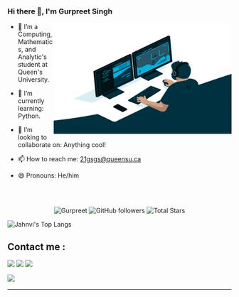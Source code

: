 ### Hi there 👋, I'm Gurpreet Singh <br/>


<a target="_blank">
  <img align="right" height="250" width="400" alt="GIF" src="https://github.com/GurpreetSingh97/GurpreetSingh97/blob/main/code.gif">
</a>

- 🔭 I’m a Computing, Mathematics, and Analytic's student at Queen's University.

- 🌱 I’m currently learning: Python.
- 👯 I’m looking to collaborate on: Anything cool!
- 📫 How to reach me: 21gsgs@queensu.ca
- 😄 Pronouns: He/him

</br>
</br>
<p align="center" >  
  <img src="https://komarev.com/ghpvc/?username=GurpreetSingh97" alt="Gurpreet" />
  <img alt="GitHub followers" src="https://img.shields.io/github/followers/GurpreetSingh97?label=Followers&style=social"> 
  <img src="https://img.shields.io/github/stars/GurpreetSingh97?label=Stars" alt="Total Stars">
</p>

![Jahnvi's Top Langs](https://github-readme-stats.vercel.app/api/top-langs/?username=GurpreetSingh97&theme=tokyonight&layout=compact)<br/>

## Contact me : 

[![](https://img.shields.io/badge/linkedin-%230077B5.svg?&style=for-the-badge&logo=linkedin&logoColor=white)](https://www.linkedin.com/in/gurpreetsingh97/)
[![](https://img.shields.io/badge/Gmail-D14836?style=for-the-badge&logo=gmail&logoColor=white)](mailto:Gs5375559n@gmail.com)
[![](https://img.shields.io/badge/Microsoft_Outlook-0078D4?style=for-the-badge&logo=microsoft-outlook&logoColor=white)](mailto:21gsgs@queensu.ca)

<a ><img src="https://user-images.githubusercontent.com/73097560/115834477-dbab4500-a447-11eb-908a-139a6edaec5c.gif"></a>


------

